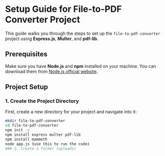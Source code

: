 # Setup Guide for File-to-PDF Converter Project

This guide walks you through the steps to set up the `file-to-pdf-converter` project using **Express.js**, **Multer**, and **pdf-lib**.

## Prerequisites

Make sure you have **Node.js** and **npm** installed on your machine. You can download them from [Node.js official website](https://nodejs.org/).

## Project Setup

### 1. Create the Project Directory

First, create a new directory for your project and navigate into it:

```bash
mkdir file-to-pdf-converter
cd file-to-pdf-converter
npm init -y
npm install express multer pdf-lib
npm install mammoth
node app.js (use this to run the code)
### 2. Create a folder (uploads)
